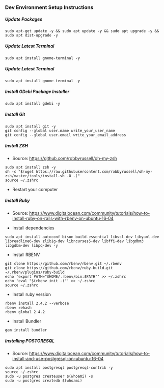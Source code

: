 ### Dev Environment Setup Instructions

##### Update Packages

```
sudo apt-get update -y && sudo apt update -y && sudo apt upgrade -y && sudo apt dist-upgrade -y
```

##### Update Latest Terminal

```
sudo apt install gnome-terminal -y
```

##### Update Latest Terminal

```
sudo apt install gnome-terminal -y
```

##### Install GDebi Package Installer

```
sudo apt install gdebi -y
```

##### Install Git

```
sudo apt install git -y
git config --global user.name write_your_user_name
git config --global user.email write_your_email_address
```

##### Install ZSH

- Source: https://github.com/robbyrussell/oh-my-zsh

```
sudo apt install zsh -y
sh -c "$(wget https://raw.githubusercontent.com/robbyrussell/oh-my-zsh/master/tools/install.sh -O -)"
source ~/.zshrc
```

- Restart your computer

##### Install Ruby

- Source: https://www.digitalocean.com/community/tutorials/how-to-install-ruby-on-rails-with-rbenv-on-ubuntu-16-04

- Install dependencies

```
sudo apt install autoconf bison build-essential libssl-dev libyaml-dev libreadline6-dev zlib1g-dev libncurses5-dev libffi-dev libgdbm3 libgdbm-dev libpq-dev -y
```

- Install RBENV

```
git clone https://github.com/rbenv/rbenv.git ~/.rbenv
git clone https://github.com/rbenv/ruby-build.git ~/.rbenv/plugins/ruby-build
echo 'export PATH="$HOME/.rbenv/bin:$PATH"' >> ~/.zshrc
echo 'eval "$(rbenv init -)"' >> ~/.zshrc
source ~/.zshrc
```

- Install ruby version

```
rbenv install 2.4.2 --verbose
rbenv rehash
rbenv global 2.4.2
```

- Install Bundler

```
gem install bundler
```

##### Installing POSTGRESQL

- Source: https://www.digitalocean.com/community/tutorials/how-to-install-and-use-postgresql-on-ubuntu-16-04

```
sudo apt install postgresql postgresql-contrib -y
source ~/.zshrc
sudo -u postgres createuser $(whoami) -s
sudo -u postgres createdb $(whoami)
```
